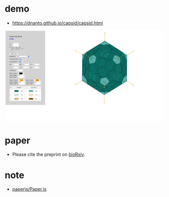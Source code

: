 # demo

- https://dnanto.github.io/capsid/capsid.html

![screenshot.png](screenshot.png)

# paper

- Please cite the preprint on [bioRxiv](https://www.biorxiv.org/content/10.1101/2020.12.02.408252v1).

# note

- [paperjs/Paper.js](https://github.com/paperjs/paper.js/blob/develop/LICENSE.txt)

